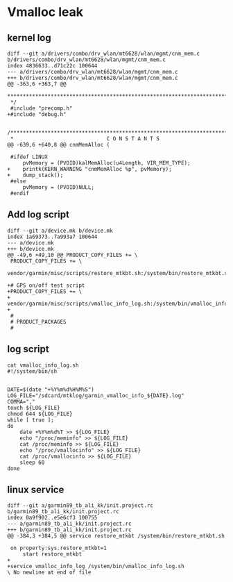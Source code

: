# Vmalloc leak
## kernel log
	diff --git a/drivers/combo/drv_wlan/mt6628/wlan/mgmt/cnm_mem.c b/drivers/combo/drv_wlan/mt6628/wlan/mgmt/cnm_mem.c
	index 4836633..d71c22c 100644
	--- a/drivers/combo/drv_wlan/mt6628/wlan/mgmt/cnm_mem.c
	+++ b/drivers/combo/drv_wlan/mt6628/wlan/mgmt/cnm_mem.c
	@@ -363,6 +363,7 @@
	 ********************************************************************************
	 */
	 #include "precomp.h"
	+#include "debug.h"

	 /*******************************************************************************
	 *                              C O N S T A N T S
	@@ -639,6 +640,8 @@ cnmMemAlloc (

	 #ifdef LINUX
	     pvMemory = (PVOID)kalMemAlloc(u4Length, VIR_MEM_TYPE);
	+    printk(KERN_WARNING "cnmMemAlloc %p", pvMemory);
	+    dump_stack();
	 #else
	     pvMemory = (PVOID)NULL;
	 #endif

## Add log script
	diff --git a/device.mk b/device.mk
	index 1a69373..7a993a7 100644
	--- a/device.mk
	+++ b/device.mk
	@@ -49,6 +49,10 @@ PRODUCT_COPY_FILES += \
	 PRODUCT_COPY_FILES += \
	        vendor/garmin/misc/scripts/restore_mtkbt.sh:/system/bin/restore_mtkbt.sh

	+# GPS on/off test script
	+PRODUCT_COPY_FILES += \
	+       vendor/garmin/misc/scripts/vmalloc_info_log.sh:/system/bin/vmalloc_info_log.sh
	+
	 #
	 # PRODUCT_PACKAGES
	 #
## log script
	cat vmalloc_info_log.sh
	#!/system/bin/sh


	DATE=$(date "+%Y%m%d%H%M%S")
	LOG_FILE="/sdcard/mtklog/garmin_vmalloc_info_${DATE}.log"
	COMMA=","
	touch ${LOG_FILE}
	chmod 644 ${LOG_FILE}
	while [ true ];
	do
	    date +%Y%m%d%T >> ${LOG_FILE}
	    echo "/proc/meminfo" >> ${LOG_FILE}
	    cat /proc/meminfo >> ${LOG_FILE}
	    echo "/proc/vmallocinfo" >> ${LOG_FILE}
	    cat /proc/vmallocinfo >> ${LOG_FILE}
	    sleep 60
	done
## linux service
	diff --git a/garmin89_tb_ali_kk/init.project.rc b/garmin89_tb_ali_kk/init.project.rc
	index 0a9f902..e5e6cf3 100755
	--- a/garmin89_tb_ali_kk/init.project.rc
	+++ b/garmin89_tb_ali_kk/init.project.rc
	@@ -384,3 +384,5 @@ service restore_mtkbt /system/bin/restore_mtkbt.sh

	 on property:sys.restore_mtkbt=1
	     start restore_mtkbt
	+
	+service vmalloc_info_log /system/bin/vmalloc_info_log.sh
	\ No newline at end of file
<!--stackedit_data:
eyJoaXN0b3J5IjpbLTYxNTIyOTU3MiwtMTI2OTQ1NjQzMSwtMT
A5MzQ4MjIxOSwtNTk0MTQwMjI2XX0=
-->